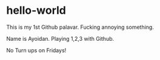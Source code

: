 # hello-world
This is my 1st Github palavar. Fucking annoying something. 

Name is Ayoidan. Playing 1,2,3 with Github. 

No Turn ups on Fridays! 
